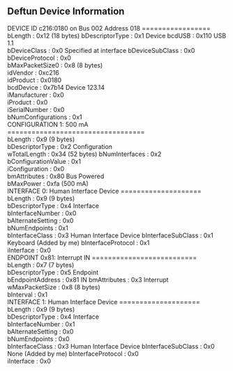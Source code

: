 ## Deftun Device Information

DEVICE ID c216:0180 on Bus 002 Address 018 =================	
 bLength                :   0x12 (18 bytes)	
 bDescriptorType        :    0x1 Device	
 bcdUSB                 :  0x110 USB 1.1	
 bDeviceClass           :    0x0 Specified at interface	
 bDeviceSubClass        :    0x0	
 bDeviceProtocol        :    0x0	
 bMaxPacketSize0        :    0x8 (8 bytes)	
 idVendor               : 0xc216	
 idProduct              : 0x0180	
 bcdDevice              : 0x7b14 Device 123.14	
 iManufacturer          :    0x0 	
 iProduct               :    0x0 	
 iSerialNumber          :    0x0 	
 bNumConfigurations     :    0x1	
  CONFIGURATION 1: 500 mA ==================================	
   bLength              :    0x9 (9 bytes)	
   bDescriptorType      :    0x2 Configuration	
   wTotalLength         :   0x34 (52 bytes)	
   bNumInterfaces       :    0x2	
   bConfigurationValue  :    0x1	
   iConfiguration       :    0x0 	
   bmAttributes         :   0x80 Bus Powered	
   bMaxPower            :   0xfa (500 mA)	
    INTERFACE 0: Human Interface Device ====================	
     bLength            :    0x9 (9 bytes)	
     bDescriptorType    :    0x4 Interface	
     bInterfaceNumber   :    0x0	
     bAlternateSetting  :    0x0	
     bNumEndpoints      :    0x1	
     bInterfaceClass    :    0x3 Human Interface Device	
     bInterfaceSubClass :    0x1	Keyboard (Added by me)
     bInterfaceProtocol :    0x1	
     iInterface         :    0x0 	
      ENDPOINT 0x81: Interrupt IN ==========================	
       bLength          :    0x7 (7 bytes)	
       bDescriptorType  :    0x5 Endpoint	
       bEndpointAddress :   0x81 IN	
       bmAttributes     :    0x3 Interrupt	
       wMaxPacketSize   :    0x8 (8 bytes)	
       bInterval        :    0x1	
    INTERFACE 1: Human Interface Device ====================	
     bLength            :    0x9 (9 bytes)	
     bDescriptorType    :    0x4 Interface	
     bInterfaceNumber   :    0x1	
     bAlternateSetting  :    0x0	
     bNumEndpoints      :    0x0	
     bInterfaceClass    :    0x3 Human Interface Device	
     bInterfaceSubClass :    0x0	None (Added by me)
     bInterfaceProtocol :    0x0	
     iInterface         :    0x0

